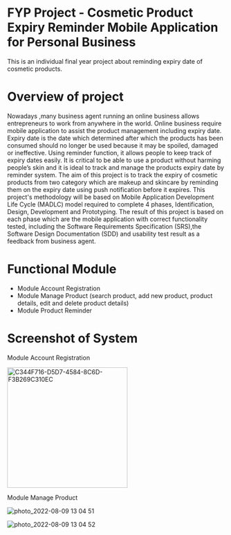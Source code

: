 # FYP Project - Cosmetic Product Expiry Reminder Mobile Application for Personal Business
 This is an individual final year project about reminding expiry date of cosmetic products.
 
 # Overview of project
 Nowadays ,many business agent running an online business allows entrepreneurs to work from anywhere in the world. Online business require mobile application to assist the product management including expiry date. Expiry date is the date which determined after which the products has been consumed should no longer be used because it may be spoiled, damaged or ineffective. Using reminder function, it allows people to keep track of expiry dates easily. It is critical to be able to use a product without harming people’s skin and it is ideal to track and manage the products expiry date by reminder system. The aim of this project is to track the expiry of cosmetic products from two category which are makeup and skincare by reminding them on the expiry date using push notification before it expires. This project's methodology will be based on Mobile Application Development Life Cycle (MADLC) model required to complete 4 phases, Identification, Design, Development and Prototyping. The result of this project is based on each phase which are the mobile application with correct functionality tested, including the Software Requirements Specification (SRS),the Software Design Documentation (SDD) and usability test result as a feedback from business agent.
 
# Functional Module
- Module Account Registration
- Module Manage Product (search product, add new product, product details, edit and delete product details)
- Module Product Reminder 

# Screenshot of System
Module Account Registration

<img width="278" alt="C344F716-D5D7-4584-8C6D-F3B269C310EC" src="https://user-images.githubusercontent.com/56688632/207653247-9718e67c-b087-4d9f-9331-4ea86c0427bc.png">

Module Manage Product

![photo_2022-08-09 13 04 51](https://user-images.githubusercontent.com/56688632/207653439-e0e853e3-5b21-41bc-b461-41f3606d6ba8.jpeg)

![photo_2022-08-09 13 04 52](https://user-images.githubusercontent.com/56688632/207653579-de17d6bb-803e-4736-b6c5-d7bb393fb9c2.jpeg)

